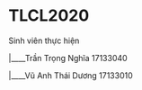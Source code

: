 # TLCL2020
Sinh viên thực hiện

 |____Trần Trọng Nghĩa 17133040
 
 |____Vũ Anh Thái Dương  17133010
